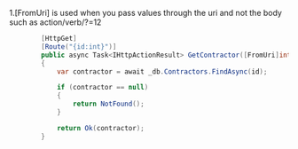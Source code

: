 1.[FromUri] is used when you pass values through the uri and not the body such as action/verb/?=12
```cs
        [HttpGet]
        [Route("{id:int}")]
        public async Task<IHttpActionResult> GetContractor([FromUri]int id)
        {
            var contractor = await _db.Contractors.FindAsync(id);

            if (contractor == null)
            {
                return NotFound();
            }

            return Ok(contractor);
        }
```
